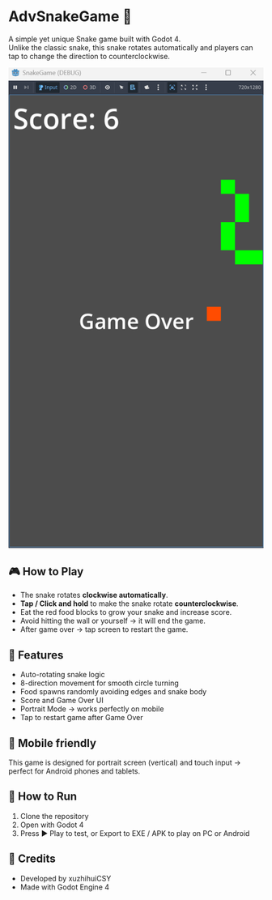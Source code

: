 # AdvSnakeGame 🐍

A simple yet unique Snake game built with Godot 4.  
Unlike the classic snake, this snake rotates automatically and players can tap to change the direction to counterclockwise.

![screenshot](screenshot.png) <!-- OPTIONAL: Add a screenshot.png in repo to show game -->

## 🎮 How to Play

- The snake rotates **clockwise automatically**.
- **Tap / Click and hold** to make the snake rotate **counterclockwise**.
- Eat the red food blocks to grow your snake and increase score.
- Avoid hitting the wall or yourself → it will end the game.
- After game over → tap screen to restart the game.

## 🚀 Features

- Auto-rotating snake logic
- 8-direction movement for smooth circle turning
- Food spawns randomly avoiding edges and snake body
- Score and Game Over UI
- Portrait Mode → works perfectly on mobile
- Tap to restart game after Game Over

## 📱 Mobile friendly

This game is designed for portrait screen (vertical) and touch input → perfect for Android phones and tablets.

## 💾 How to Run

1. Clone the repository
2. Open with Godot 4
3. Press ▶️ Play to test, or Export to EXE / APK to play on PC or Android

## 📌 Credits

- Developed by xuzhihuiCSY
- Made with Godot Engine 4
